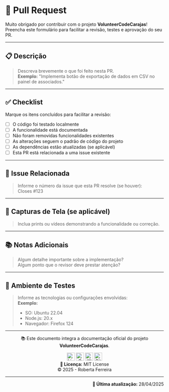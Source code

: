 <!--

docs/
└── templates/                       # Templates de issues e PRs legíveis
    ├── issue-bug.md                 # Template “bug report”
    ├── issue-feature.md             # Template “feature request”
    └── pull-request.md              # Template padrão de PR

# Template padrão de PR

-->

# 🚀 Pull Request

Muito obrigado por contribuir com o projeto **VolunteerCodeCarajas**!  
Preencha este formulário para facilitar a revisão, testes e aprovação do seu PR.

---

## 📋 Descrição

> Descreva brevemente o que foi feito nesta PR.  
> **Exemplo:** "Implementa botão de exportação de dados em CSV no painel de associados."

---

## ✅ Checklist

Marque os itens concluídos para facilitar a revisão:

- [ ] O código foi testado localmente
- [ ] A funcionalidade está documentada
- [ ] Não foram removidas funcionalidades existentes
- [ ] As alterações seguem o padrão de código do projeto
- [ ] As dependências estão atualizadas (se aplicável)
- [ ] Esta PR está relacionada a uma issue existente

---

## 🔗 Issue Relacionada

> Informe o número da issue que esta PR resolve (se houver):  
> Closes #123

---

## 📸 Capturas de Tela (se aplicável)

> Inclua prints ou vídeos demonstrando a funcionalidade ou correção.

---

## 📚 Notas Adicionais

> Algum detalhe importante sobre a implementação?  
> Algum ponto que o revisor deve prestar atenção?

---

## 🧪 Ambiente de Testes

> Informe as tecnologias ou configurações envolvidas:  
> **Exemplo:**  
> - SO: Ubuntu 22.04  
> - Node.js: 20.x  
> - Navegador: Firefox 124

---

<p align="center">
  📚 Este documento integra a documentação oficial do projeto <strong>VolunteerCodeCarajas</strong>.
</p>

<p align="center">
  <a href="https://www.linkedin.com/in/robertaferreira91/" target="_blank"><img width="25" height="25" title="LinkedIn" src="https://img.icons8.com/?size=100&id=xuvGCOXi8Wyg&format=png&color=000000"/></a>
  <a href="mailto:pamellaferreira.si@gmail.com" target="_blank"><img width="25" height="25" title="Gmail" src="https://img.icons8.com/?size=100&id=P7UIlhbpWzZm&format=png&color=000000"/></a>
  <a href="https://wa.me/5594992797521?text=Ol%C3%A1%21%20Encontrei%20seu%20contato%20atrav%C3%A9s%20do%20GitHub%20e%20gostaria%20de%20conversar%20com%20voc%C3%AA.%20Podemos%20falar%20um%20pouquinho%3F" target="_blank"><img width="25" height="25" title="WhatsApp" src="https://img.icons8.com/?size=100&id=16713&format=png&color=000000"/></a>
  <a href="https://github.com/prfs91" target="_blank"><img width="25" height="25" title="GitHub" src="https://img.icons8.com/?size=100&id=bVGqATNwfhYq&format=png&color=000000"/></a><br>
  <strong>🔖 Licença:</strong> MIT License <br>
  © 2025 - Roberta Ferreira
</p>

---

<p align="right">
  <strong>📅 Última atualização:</strong> 28/04/2025
</p>

